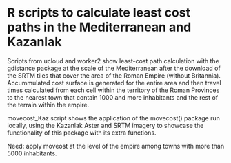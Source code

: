 # R scripts to calculate least cost paths in the Mediterranean and Kazanlak

Scripts from ucloud and worker2 show least-cost path calculation with the gdistance package at the scale of the Mediterranean after the download of the SRTM tiles that cover the area of the Roman Empire (without Britannia). Accummulated cost surface is generated for the entire area and then travel times calculated from each cell within the territory of the Roman Provinces to the nearest town that contain 1000 and more inhabitants and the rest of the terrain within the empire.

movecost_Kaz script shows the application of the movecost() package run locally, using the Kazanlak Aster and SRTM imagery to showcase the functionality of this package with its extra functions.

Need: apply moveost at the level of the empire among towns with more than 5000 inhabitants.  